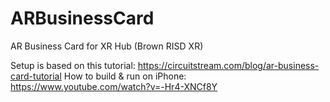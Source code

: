 # ARBusinessCard
AR Business Card for XR Hub (Brown RISD XR)

Setup is based on this tutorial: https://circuitstream.com/blog/ar-business-card-tutorial
How to build & run on iPhone: https://www.youtube.com/watch?v=-Hr4-XNCf8Y
